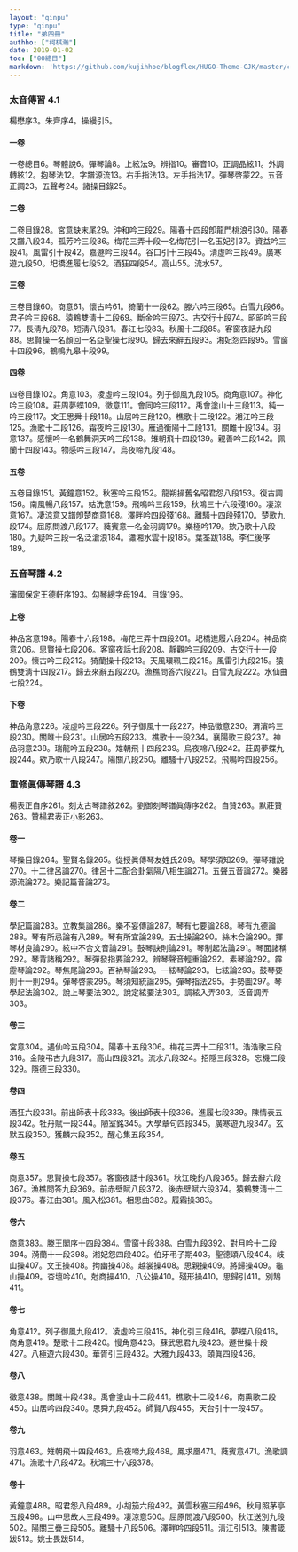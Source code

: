 ```yaml
---
layout: "qinpu"
type: "qinpu"
title: "弟四冊"
authho: ["柯棋瀚"]
date: 2019-01-02
toc: ["00總目"]
markdown: 'https://github.com/kujihhoe/blogflex/HUGO-Theme-CJK/master/content/qinpu/00table/04.md'
---
```


### 太音傳習 4.1

楊懋序3。朱齊序4。操縵引5。

#### 一卷

一卷總目6。琴體說6。彈琴論8。上絃法9。辨指10。審音10。正調品絃11。外調轉絃12。抱琴法12。字譜源流13。右手指法13。左手指法17。彈琴啓蒙22。五音正調23。五聲考24。諸操目錄25。

#### 二卷

二卷目錄28。宮意缺末尾29。沖和吟三段29。陽春十四段卽龍門桃浪引30。陽春又譜八段34。孤芳吟三段36。梅花三弄十段一名梅花引一名玉妃引37。資益吟三段41。風雷引十段42。嘉遯吟三段44。谷口引十三段45。淸虛吟三段49。廣寒遊九段50。圯橋進履七段52。酒狂四段54。高山55。流水57。

#### 三卷

三卷目錄60。商意61。懷古吟61。猗蘭十一段62。滕六吟三段65。白雪九段66。君子吟三段68。猿鶴雙淸十二段69。斷金吟三段73。古交行十段74。昭昭吟三段77。長淸九段78。短淸八段81。春江七段83。秋風十二段85。客窗夜話九段88。思賢操一名顏回一名亞聖操七段90。歸去來辭五段93。湘妃怨四段95。雪窗十四段96。鶴鳴九皋十段99。

#### 四卷

四卷目錄102。角意103。凌虛吟三段104。列子御風九段105。商角意107。神化吟三段108。莊周夢蝶109。徵意111。會同吟三段112。禹會塗山十三段113。純一吟三段117。文王思舜十段118。山居吟三段120。樵歌十二段122。湘江吟三段125。漁歌十二段126。霜夜吟三段130。雁過衡陽十二段131。關雎十段134。羽意137。感懷吟一名鶴舞洞天吟三段138。雉朝飛十四段139。親善吟三段142。佩蘭十四段143。物感吟三段147。烏夜啼九段148。

#### 五卷

五卷目錄151。黃鐘意152。秋塞吟三段152。龍朔操舊名昭君怨八段153。復古調156。南風暢八段157。姑洗意159。飛鳴吟三段159。秋鴻三十六段殘160。凄涼意167。凄涼意又譜卽楚商意168。澤畔吟四段殘168。離騷十四段殘170。楚歌九段174。屈原問渡八段177。蕤賓意一名金羽調179。樂極吟179。欸乃歌十八段180。九疑吟三段一名泛滄浪184。瀟湘水雲十段185。葉筌跋188。李仁後序189。

### 五音琴譜 4.2

瀋國保定王德軒序193。勾琴總字母194。目錄196。

#### 上卷

神品宮意198。陽春十六段198。梅花三弄十四段201。圯橋進履六段204。神品商意206。思賢操七段206。客窗夜話七段208。靜觀吟三段209。古交行十一段209。懷古吟三段212。猗蘭操十段213。天風環珮三段215。風雷引九段215。猿鶴雙淸十四段217。歸去來辭五段220。漁樵問答六段221。白雪九段222。水仙曲七段224。

#### 下卷

神品角意226。凌虛吟三段226。列子御風十一段227。神品徵意230。渭濱吟三段230。關雎十段231。山居吟五段233。樵歌十一段234。襄陽歌三段237。神品羽意238。瑞龍吟五段238。雉朝飛十四段239。烏夜啼八段242。莊周夢蝶九段244。欸乃歌十八段247。陽關八段250。離騷十八段252。飛鳴吟四段256。

### 重修眞傳琴譜 4.3

楊表正自序261。刻太古琴譜敘262。劉御刻琴譜眞傳序262。自贊263。默莊贊263。贊楊君表正小影263。

#### 卷一

琴操目錄264。聖賢名錄265。從授眞傳琴友姓氏269。琴學須知269。彈琴雜說270。十二律呂論270。律呂十二配合卦氣隔八相生論271。五聲五音論272。樂器源流論272。樂記篇音論273。

#### 卷二

學記篇論283。立教集論286。樂不妄傳論287。琴有七要論288。琴有九德論288。琴有所忌論有八289。琴有所宜論289。五士操論290。絲木合論290。擇琴材良論290。絃中不合文音論291。鼓琴訣則論291。琴制起法論291。琴面諸稱292。琴背諸稱292。琴彈發指要論292。辨琴聲音輕重論292。素琴論292。霹靂琴論292。琴焦尾論293。百衲琴論293。一絃琴論293。七絃論293。鼓琴要則十一則294。彈琴啓蒙295。琴須知統論295。彈琴指法295。手勢圖297。琴學起法論302。說上琴要法302。說定絃要法303。調絃入弄303。泛音調弄303。

#### 卷三

宮意304。遇仙吟五段304。陽春十五段306。梅花三弄十二段311。浩浩歌三段316。金陵弔古九段317。高山四段321。流水八段324。招隱三段328。忘機二段329。隱德三段330。

#### 卷四

酒狂六段331。前出師表十段333。後出師表十段336。進履七段339。陳情表五段342。牡丹賦一段344。陋室銘345。大學章句四段345。廣寒遊九段347。玄默五段350。獲麟六段352。醒心集五段354。

#### 卷五

商意357。思賢操七段357。客窗夜話十段361。秋江晚釣八段365。歸去辭六段367。漁樵問答九段369。前赤壁賦八段372。後赤壁賦六段374。猿鶴雙淸十二段376。春江曲381。風入松381。相思曲382。履霜操383。

#### 卷六

商意383。滕王閣序十四段384。雪窗十段388。白雪九段392。對月吟十二段394。漪蘭十一段398。湘妃怨四段402。伯牙弔子期403。聖德頌八段404。岐山操407。文王操408。拘幽操408。越裳操408。思親操409。將歸操409。龜山操409。杏壇吟410。尅商操410。八公操410。殘形操410。思歸引411。別鵠411。

#### 卷七

角意412。列子御風九段412。凌虛吟三段415。神化引三段416。夢蝶八段416。商角意419。楚歌十二段420。慢角意423。蘇武思君九段423。遯世操十段427。八極遊六段430。華胥引三段432。大雅九段433。頤眞四段436。

#### 卷八

徵意438。關雎十段438。禹會塗山十二段441。樵歌十二段446。南熏歌二段450。山居吟四段340。思舜九段452。師賢八段455。天台引十一段457。

#### 卷九

羽意463。雉朝飛十四段463。烏夜啼九段468。鳳求凰471。蕤賓意471。漁歌調471。漁歌十八段472。秋鴻三十六段378。

#### 卷十

黃鐘意488。昭君怨八段489。小胡笳六段492。黃雲秋塞三段496。秋月照茅亭五段498。山中思故人三段499。凄涼意500。屈原問渡八段500。秋江送別九段502。陽關三疊三段505。離騷十八段506。澤畔吟四段511。淸江引513。陳書箴跋513。姚士畏跋514。

